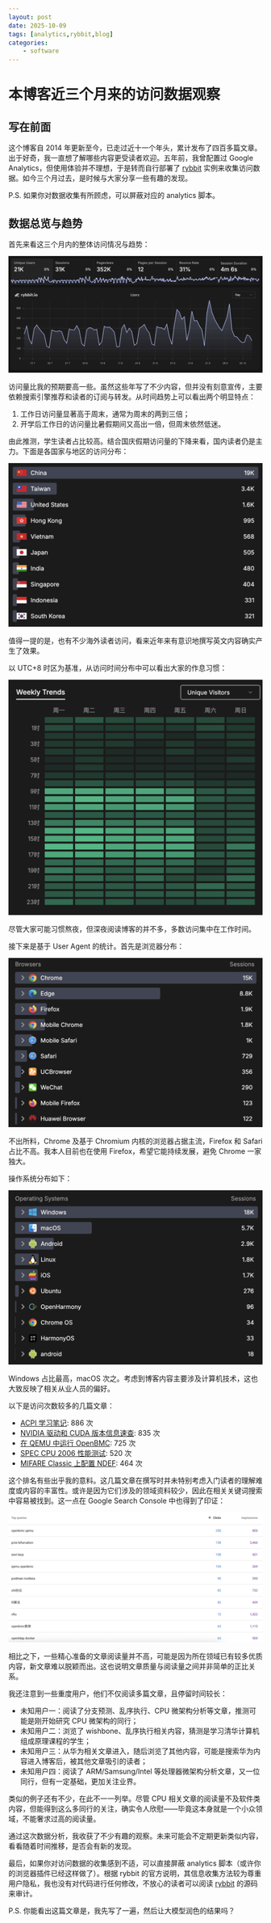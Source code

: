 ```yaml
---
layout: post
date: 2025-10-09
tags: [analytics,rybbit,blog]
categories:
    - software
---
```


# 本博客近三个月来的访问数据观察

## 写在前面

这个博客自 2014 年更新至今，已走过近十一个年头，累计发布了四百多篇文章。出于好奇，我一直想了解哪些内容更受读者欢迎。五年前，我曾配置过 Google Analytics，但使用体验并不理想，于是转而自行部署了 [rybbit](https://github.com/rybbit-io/rybbit/) 实例来收集访问数据。如今三个月过去，是时候与大家分享一些有趣的发现。

P.S. 如果你对数据收集有所顾虑，可以屏蔽对应的 analytics 脚本。

<!-- more -->

## 数据总览与趋势

首先来看这三个月内的整体访问情况与趋势：

![](./blog-analytics-three-months-overall.png)

访问量比我的预期要高一些。虽然这些年写了不少内容，但并没有刻意宣传，主要依赖搜索引擎推荐和读者的订阅与转发。从时间趋势上可以看出两个明显特点：

1. 工作日访问量显著高于周末，通常为周末的两到三倍；
2. 开学后工作日的访问量比暑假期间又高出一倍，但周末依然低迷。

由此推测，学生读者占比较高。结合国庆假期访问量的下降来看，国内读者仍是主力。下面是各国家与地区的访问分布：

![](./blog-analytics-three-months-location.png)

值得一提的是，也有不少海外读者访问，看来近年来有意识地撰写英文内容确实产生了效果。

以 UTC+8 时区为基准，从访问时间分布中可以看出大家的作息习惯：

![](./blog-analytics-three-months-time.png)

尽管大家可能习惯熬夜，但深夜阅读博客的并不多，多数访问集中在工作时间。

接下来是基于 User Agent 的统计。首先是浏览器分布：

![](./blog-analytics-three-months-browser.png)

不出所料，Chrome 及基于 Chromium 内核的浏览器占据主流，Firefox 和 Safari 占比不高。我本人目前也在使用 Firefox，希望它能持续发展，避免 Chrome 一家独大。

操作系统分布如下：

![](./blog-analytics-three-months-os.png)

Windows 占比最高，macOS 次之。考虑到博客内容主要涉及计算机技术，这也大致反映了相关从业人员的偏好。

以下是访问次数较多的几篇文章：

- [ACPI 学习笔记](../hardware/acpi-notes.md): 886 次
- [NVIDIA 驱动和 CUDA 版本信息速查](../software/nvidia-cuda.md): 835 次
- [在 QEMU 中运行 OpenBMC](../system/openbmc-qemu.md): 725 次
- [SPEC CPU 2006 性能测试](./spec-cpu-2006.md): 520 次
- [MIFARE Classic 上配置 NDEF](../hardware/mifare-classic-ndef.md): 464 次

这个排名有些出乎我的意料。这几篇文章在撰写时并未特别考虑入门读者的理解难度或内容的丰富性。或许是因为它们涉及的领域资料较少，因此在相关关键词搜索中容易被找到。这一点在 Google Search Console 中也得到了印证：

![](./blog-analytics-three-months-search.png)

相比之下，一些精心准备的文章阅读量并不高，可能是因为所在领域已有较多优质内容，新文章难以脱颖而出。这也说明文章质量与阅读量之间并非简单的正比关系。

我还注意到一些重度用户，他们不仅阅读多篇文章，且停留时间较长：

- 未知用户一：阅读了分支预测、乱序执行、CPU 微架构分析等文章，推测可能是刚开始研究 CPU 微架构的同行；
- 未知用户二：浏览了 wishbone、乱序执行相关内容，猜测是学习清华计算机组成原理课程的学生；
- 未知用户三：从华为相关文章进入，随后浏览了其他内容，可能是搜索华为内容进入博客后，被其他文章吸引的读者；
- 未知用户四：阅读了 ARM/Samsung/Intel 等处理器微架构分析文章，又一位同行，但有一定基础，更加关注业界。

类似的例子还有不少，在此不一一列举。尽管 CPU 相关文章的阅读量不及软件类内容，但能得到这么多同行的关注，确实令人欣慰——毕竟这本身就是一个小众领域，不能奢求过高的阅读量。

通过这次数据分析，我收获了不少有趣的观察。未来可能会不定期更新类似内容，看看随着时间推移，是否会有新的发现。

最后，如果你对访问数据的收集感到不适，可以直接屏蔽 analytics 脚本（或许你的浏览器插件已经这样做了）。根据 rybbit 的官方说明，其信息收集方法较为尊重用户隐私，我也没有对代码进行任何修改，不放心的读者可以阅读 [rybbit](https://github.com/rybbit-io/rybbit) 的源码来审计。

P.S. 你能看出这篇文章是，我先写了一遍，然后让大模型润色的结果吗？
